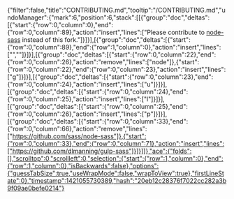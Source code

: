 {"filter":false,"title":"CONTRIBUTING.md","tooltip":"/CONTRIBUTING.md","undoManager":{"mark":6,"position":6,"stack":[[{"group":"doc","deltas":[{"start":{"row":0,"column":0},"end":{"row":0,"column":89},"action":"insert","lines":["Please contribute to [node-sass](https://github.com/sass/node-sass) instead of this fork."]}]}],[{"group":"doc","deltas":[{"start":{"row":0,"column":89},"end":{"row":1,"column":0},"action":"insert","lines":["",""]}]}],[{"group":"doc","deltas":[{"start":{"row":0,"column":22},"end":{"row":0,"column":26},"action":"remove","lines":["node"]},{"start":{"row":0,"column":22},"end":{"row":0,"column":23},"action":"insert","lines":["g"]}]}],[{"group":"doc","deltas":[{"start":{"row":0,"column":23},"end":{"row":0,"column":24},"action":"insert","lines":["u"]}]}],[{"group":"doc","deltas":[{"start":{"row":0,"column":24},"end":{"row":0,"column":25},"action":"insert","lines":["l"]}]}],[{"group":"doc","deltas":[{"start":{"row":0,"column":25},"end":{"row":0,"column":26},"action":"insert","lines":["p"]}]}],[{"group":"doc","deltas":[{"start":{"row":0,"column":33},"end":{"row":0,"column":66},"action":"remove","lines":["https://github.com/sass/node-sass"]},{"start":{"row":0,"column":33},"end":{"row":0,"column":71},"action":"insert","lines":["https://github.com/dlmanning/gulp-sass"]}]}]]},"ace":{"folds":[],"scrolltop":0,"scrollleft":0,"selection":{"start":{"row":1,"column":0},"end":{"row":1,"column":0},"isBackwards":false},"options":{"guessTabSize":true,"useWrapMode":false,"wrapToView":true},"firstLineState":0},"timestamp":1421055730389,"hash":"20eb12c28376f7022cc282a3b9f09ae0befe0214"}